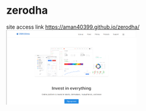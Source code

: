 # zerodha
site access link https://aman40399.github.io/zerodha/
<br>
<img src="src/assets/img/Screenshot from 2023-12-25 02-13-16.png" alt="Description of the image" width="350" height="200">
